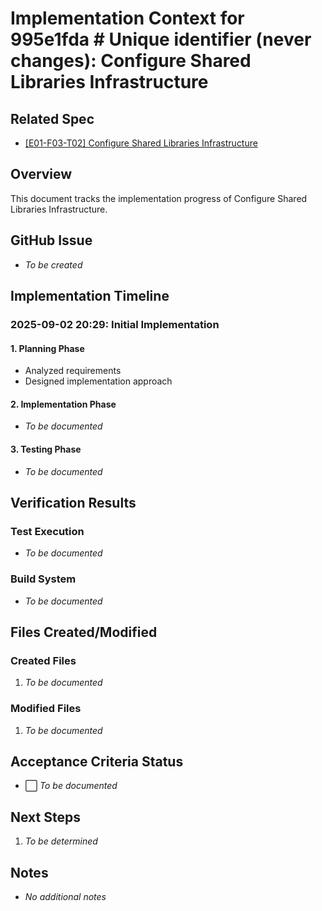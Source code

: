# Implementation Context for 995e1fda # Unique identifier (never changes): Configure Shared Libraries Infrastructure

## Related Spec

- [[E01-F03-T02] Configure Shared Libraries Infrastructure](./E01-F03-T02.spec.md)

## Overview

This document tracks the implementation progress of Configure Shared Libraries Infrastructure.

## GitHub Issue

- *To be created*

## Implementation Timeline

### 2025-09-02 20:29: Initial Implementation

#### 1. Planning Phase

- Analyzed requirements
- Designed implementation approach

#### 2. Implementation Phase

- *To be documented*

#### 3. Testing Phase

- *To be documented*


## Verification Results

### Test Execution

- *To be documented*

### Build System

- *To be documented*


## Files Created/Modified

### Created Files

1. *To be documented*

### Modified Files

1. *To be documented*


## Acceptance Criteria Status

- ⬜ *To be documented*


## Next Steps

1. *To be determined*


## Notes

- *No additional notes*

